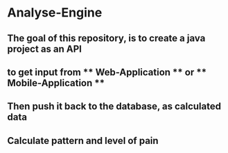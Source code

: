 # Analyse-Engine


## The goal of this repository, is to create a java project as an API
## to get input from ** Web-Application ** or ** Mobile-Application **
## Then push it back to the database, as calculated data
## Calculate pattern and level of pain
